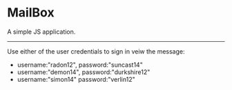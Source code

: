 # MailBox
  A simple JS application.
 ___
Use either of the user credentials to sign in veiw the message:
  * username:"radon12",
    password:"suncast14"
  * username:"demon14",
    password:"durkshire12"
  * username:"simon14"
    password:"verlin12"
